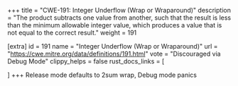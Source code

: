+++
title = "CWE-191: Integer Underflow (Wrap or Wraparound)"
description	= "The product subtracts one value from another, such that the result is less than the minimum allowable integer value, which produces a value that is not equal to the correct result."
weight = 191

[extra]
id = 191
name = "Integer Underflow (Wrap or Wraparound)"
url = "https://cwe.mitre.org/data/definitions/191.html"
vote = "Discouraged via Debug Mode"
clippy_helps = false
rust_docs_links = [
	
]
+++
Release mode defaults to 2sum wrap, Debug mode panics
